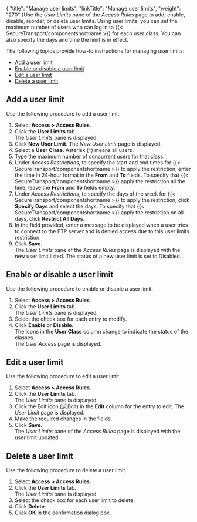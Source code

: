 {
    "title": "Manage user limits",
    "linkTitle": "Manage user limits",
    "weight": "270"
}Use the *User Limits* pane of the *Access Rules* page to add, enable, disable, reorder, or delete user limits. Using user limits, you can set the maximum number of users who can log in to {{< SecureTransport/componentshortname  >}} for each user class. You can also specify the days and time the limit is in effect.

The following topics provide how-to instructions for managing user limits:

-   <a href="#Add" class="MCXref xref">Add a user limit</a>
-   <a href="#Enable" class="MCXref xref">Enable or disable a user limit</a>
-   <a href="#Edit" class="MCXref xref">Edit a user limit</a>
-   <a href="#Delete" class="MCXref xref">Delete a user limit</a>

<span id="Add"></span>

## Add a user limit

Use the following procedure to add a user limit.

1.  Select **Access > Access Rules**.
2.  Click the **User Limits** tab.  
    The *User Limits* pane is displayed.
3.  Click **New User Limit**. The *New User Limit* page is displayed.
4.  Select a **User Class**. Asterisk (`*`) means all users.
5.  Type the maximum number of concurrent users for that class.
6.  Under *Access Restrictions*, to specify the start and end times for {{< SecureTransport/componentshortname >}} to apply the restriction, enter the time in 24-hour format in the **From** and **To** fields. To specify that {{< SecureTransport/componentshortname >}} apply the restriction all the time, leave the **From** and **To** fields empty.
7.  Under *Access Restrictions*, to specify the days of the week for {{< SecureTransport/componentshortname >}} to apply the restriction, click **Specify Days** and select the days. To specify that {{< SecureTransport/componentshortname >}} apply the restriction on all days, click **Restrict All Days**.
8.  In the field provided, enter a message to be displayed when a user tries to connect to the FTP server and is denied access due to this user limits restriction.
9.  Click **Save.**  
    The *User Limits* pane of the *Access Rules* page is displayed with the new user limit listed. The status of a new user limit is set to Disabled.

<span id="Enable"></span>

## Enable or disable a user limit

Use the following procedure to enable or disable a user limit.

1.  Select **Access > Access Rules**.
2.  Click the **User Limits** tab.  
    The *User Limits* pane is displayed.
3.  Select the check box for each entry to modify.
4.  Click **Enable** or **Disable**.  
    The icons in the **User Class** column change to indicate the status of the classes.  
    The *User Access* page is displayed.

<span id="Edit"></span>

## Edit a user limit

Use the following procedure to edit a user limit.

1.  Select **Access > Access Rules**.
2.  Click the **User Limits** tab.  
    The *User Limits* pane is displayed.
3.  Click the Edit icon (![Edit](/Images/SecureTransport/EditIcon_12x13.png)) in the **Edit** column for the entry to edit. The *User Limit* page is displayed.
4.  Make the required changes in the fields.
5.  Click **Save.**  
    The *User Limits* pane of the *Access Rules* page is displayed with the user limit updated.

<span id="Delete"></span>

## Delete a user limit

Use the following procedure to delete a user limit.

1.  Select **Access > Access Rules**.
2.  Click the **User Limits** tab.  
    The *User Limits* pane is displayed.
3.  Select the check box for each user limit to delete.
4.  Click **Delete**.
5.  Click **OK** in the confirmation dialog box.
